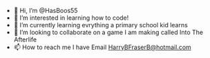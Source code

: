 - 👋 Hi, I’m @HasBoos55
- 👀 I’m interested in learning how to code!
- 🌱 I’m currently learning evrything a primary school kid learns
- 💞️ I’m looking to collaborate on a game I am making called Into The Afterlife
- 📫 How to reach me I have Email HarryBFraserB@hotmail.com

<!---
HasBoos55/HasBoos55 is a ✨ special ✨ repository because its `README.md` (this file) appears on your GitHub profile.
You can click the Preview link to take a look at your changes.
--->
